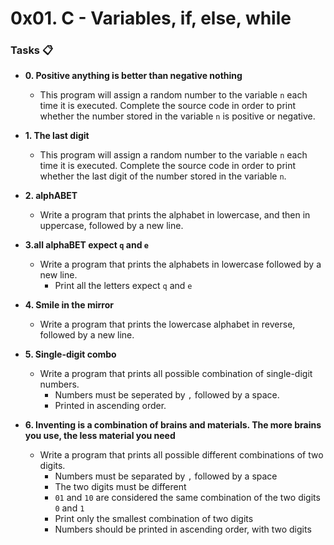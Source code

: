 # 0x01. C - Variables, if, else, while

### Tasks 📋

- **0. Positive anything is better than negative nothing**
     - This program will assign a random number to the variable `n` each time it is executed.
        Complete the source code in order to print whether the number stored in the variable `n` is positive or negative.


- **1. The last digit**
    - This program will assign a random number to the variable `n` each time it is executed.
      Complete the source code in order to print whether the last digit of the number  stored in the variable `n`.


- **2. alphABET**
    - Write a program that prints the alphabet in lowercase, and then in uppercase, followed by a new line.

    
- **3.all alphaBET expect `q` and `e`**
    - Write a program that prints the alphabets in lowercase followed by a new line.
        - Print all the letters expect `q` and `e`


- **4. Smile in the mirror**
    - Write a program that prints the lowercase alphabet in reverse, followed by a new line.

    
- **5. Single-digit combo**
    - Write a program that prints all possible combination of single-digit numbers.
        - Numbers must be seperated by `,` followed by a space.
        - Printed in ascending order.


- **6. Inventing is a combination of brains and materials. The more brains you use, the less material you need**
    - Write a program that prints all possible different combinations of two digits.
        - Numbers must be separated by `,`  followed by a space
        - The two digits must be different
        - `01` and `10` are considered the same combination of the two digits `0` and `1`
        - Print only the smallest combination of two digits
        - Numbers should be printed in ascending order, with two digits
